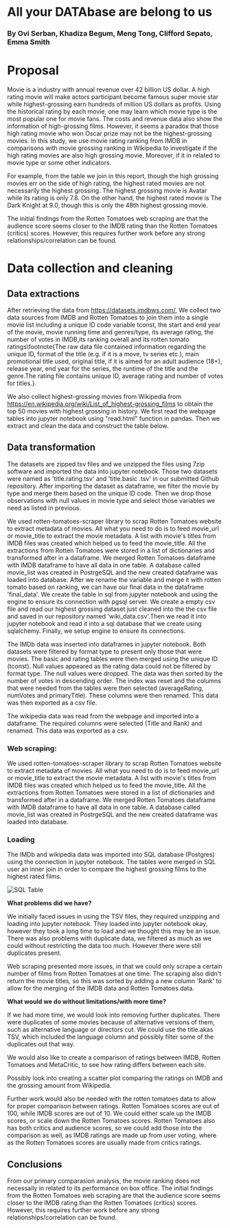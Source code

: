 # All your DATAbase are belong to us
### By Ovi Serban, Khadiza Begum, Meng Tong, Clifford Sepato, Emma Smith

# Proposal

Movie is a industry with annual revenue over 42 billion US dollar. A high rating movie will make actors participant become famous super movie star while highest-grossing earn hundreds of million US dollars as profits. Using the historical rating by each movie, one may learn which movie type is the most popular one for movie fans. The costs and revenue data also show the information of high-grossing films. However, it seems a paradox that those high rating movie who won Oscar prize may not be the highest-grossing movies. In this study, we use movie rating ranking from IMDB in comparisons with movie grossing ranking in Wikipedia to investigate if the high rating movies are also high grossing movie. Moreover, if it in related to movie type or some other indicators. 

For example, from the table we join in this report, though the high grossing movies err on the side of high rating, the highest rated movies are not necessarily the highest grossing. The highest grossing movie is Avatar while its rating is only 7.8. On the other hand, the highest rated movie is The Dark Knight at 9.0, though this is only the 48th highest grossing movie. 

The initial findings from the Rotten Tomatoes web scraping are that the audience score seems closer to the IMDB rating than the Rotten Tomatoes (critics) scores. However, this requires further work before any strong relationships/correlation can be found.

# Data collection and cleaning 

## Data extractions

After retrieving the data from https://datasets.imdbws.com/, We collect two data sources from IMDB and Rotten Tomatoes to join them into a single movie list including a unique ID code variable tconst, the start and end year of the movie, movie running time and genres/type, its average rating, the number of votes in IMDB,its ranking overall and its rotten tomato ratings\footnote{The raw data file contained information regarding the unique ID, format of the title (e.g. if it is a move, tv series etc.), main promotional title used, original title, if it is aimed for an adult audience (18+), release year, end year for the series, the runtime of the title and the genre.The rating file contains unique ID, average rating and number of votes for titles.}.

We also collect highest-grossing movies from Wikipedia from https://en.wikipedia.org/wiki/List_of_highest-grossing_films to obtain the top 50 movies with highest grossing in history. We first read the webpage tables into jupyter notebook using "read.html" function in pandas. 
Then we extract and clean the data and construct the table below.

## Data transformation

The datasets are zipped tsv files and we unzipped the files using 7zip software and imported the data into jupyter notebook. Those two datasets were named as 'title.rating.tsv' and 'title.basic .tsv' in our submitted Github repository. After importing the dataset as dataframe, we filter the movie by type and merge them based on the unique ID code. Then we drop those observations with null values in movie type and select those variables we need as listed in previous. 

We used rotten-tomatoes-scraper library to scrap Rotten Tomatoes website to extract metadata of movies. All what you need to do is to feed movie_url or movie_title to extract the movie metadata. A list with movie's titles from IMDB files was created which helped us to feed the movie_title. All the extractions from Rotten Tomatoes were stored in a list of dictionaries and transformed after in a dataframe. We merged Rotten Tomatoes dataframe with IMDB dataframe to have all data in one table. A database called movie_list was created in PostrgeSQL and the new created dataframe was loaded into database. After we rename the variable and merge it with rotten tomato based on ranking, we can have our final data in the dataframe 'final_data'. We create the table in sql from jupyter notebook and using the engine to ensure its connection with pgsql server.  We create a empty csv file and read our highest grossing dataset just cleaned into the the csv file and saved in our repository named 'wiki_data.csv'.Then we read it into jupyter notebook and read it into a sql database that we create using sqlalchemy. Finally, we setup engine to ensure its connections. 

The IMDb data was inserted into dataframes in jupyter notebook. Both datasets were filtered by format type to present only those that were movies. The basic and rating tables were then merged using the unique ID (tconst). Null values appeared as the rating data could not be filtered by format type. The null values were dropped.
The data was then sorted by the number of votes in descending order. The index was reset and the columns that were needed from the tables were then selected (averageRating, numVotes and primaryTitle). These columns were then renamed. This data was then exported as a csv file.

The wikipedia data was read from the webpage and imported into a dataframe. The required columns were selected (Title and Rank) and renamed. This data was exported as a csv.

### Web scraping:

We used rotten-tomatoes-scraper library to scrap Rotten Tomatoes website to extract metadata of movies. All what you need to do is to feed movie_url or movie_title to extract the movie metadata. A list with movie's titles from IMDB files was created which helped us to feed the movie_title. All the extractions from Rotten Tomatoes were stored in a list of dictionaries and transformed after in a dataframe. We merged Rotten Tomatoes dataframe with IMDB dataframe to have all data in one table.
A database called movie_list was created in PostrgeSQL and the new created dataframe was loaded into database.

### Loading

The IMDb and wikipedia data was imported into SQL database (Postgres) using the connection in jupyter notebook. The tables were merged in SQL user an inner join in order to compare the highest grossing films to the highest rated films.

![SQL Table](https://user-images.githubusercontent.com/88689661/152639970-622fa681-2350-4336-9c6d-7919303e0708.png)

**What problems did we have?**

We initially faced issues in using the TSV files, they required unzipping and loading into jupyter notebook. They loaded into jupyter notebook okay, however they took a long time to load and we thought this may be an issue. There was also problems with duplicate data, we filtered as much as we could without restricting the data too much. However there were still duplicates present. 

Web scraping presented more issues, in that we could only scrape a certain number of films from Rotten Tomatoes at one time. The scraping also didn't return the movie titles, so this was sorted by adding a new column 'Rank' to allow for the merging of the IMDB data and Rotten Tomatoes data.

**What would we do without limitations/with more time?**

If we had more time, we would look into removing further duplicates. There were duplicates of some movies because of alternative versions of them, such as alternative language or directors cut. We could use the title.akas TSV, which included the language column and possibly filter some of the duplicates out that way.

We would also like to create a comparison of ratings between IMDB, Rotten Tomatoes and MetaCritic, to see how rating differs between each site. 

Possibly look into creating a scatter plot comparing the ratings on IMDB and the grossing amount from Wikipedia.

Further work would also be needed with the rotten tomatoes data to allow for proper comparison between ratings. Rotten Tomatoes scores are out of 100, while IMDB scores are out of 10. We could either scale up the IMDB scores, or scale down the Rotten Tomatoes scores. Rotten Tomatoes also has both critics and audience scores, so we could add those into the comparison as well, as IMDB ratings are made up from user voting, where as the Rotten Tomatoes scores are usually made from critics ratings. 

## Conclusions

From our primary comparasion analysis, the movie ranking does not necessaily in related to its performance on box office. The initial findings from the Rotten Tomatoes web scraping are that the audience score seems closer to the IMDB rating than the Rotten Tomatoes (critics) scores. However, this requires further work before any strong relationships/correlation can be found.

